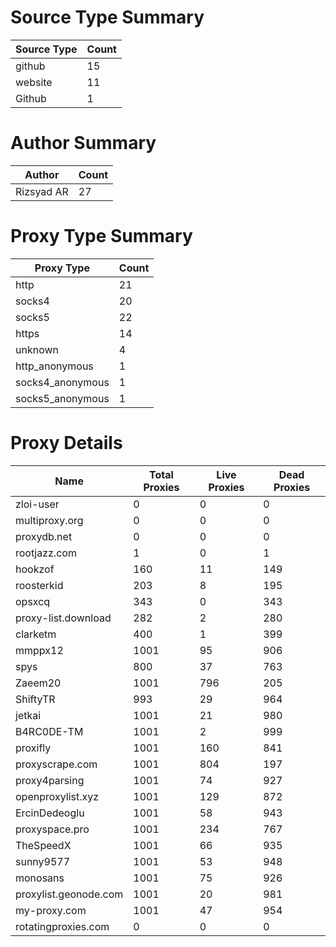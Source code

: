 # Source Type Summary

| Source Type | Count |
|-------------|-------|
| github | 15 |
| website | 11 |
| Github | 1 |


# Author Summary

| Author | Count |
|--------|-------|
| Rizsyad AR | 27 |


# Proxy Type Summary

| Proxy Type | Count |
|------------|-------|
| http | 21 |
| socks4 | 20 |
| socks5 | 22 |
| https | 14 |
| unknown | 4 |
| http_anonymous | 1 |
| socks4_anonymous | 1 |
| socks5_anonymous | 1 |


# Proxy Details

| Name | Total Proxies | Live Proxies | Dead Proxies |
|------|---------------|--------------|---------------|
| zloi-user | 0 | 0 | 0 |
| multiproxy.org | 0 | 0 | 0 |
| proxydb.net | 0 | 0 | 0 |
| rootjazz.com | 1 | 0 | 1 |
| hookzof | 160 | 11 | 149 |
| roosterkid | 203 | 8 | 195 |
| opsxcq | 343 | 0 | 343 |
| proxy-list.download | 282 | 2 | 280 |
| clarketm | 400 | 1 | 399 |
| mmppx12 | 1001 | 95 | 906 |
| spys | 800 | 37 | 763 |
| Zaeem20 | 1001 | 796 | 205 |
| ShiftyTR | 993 | 29 | 964 |
| jetkai | 1001 | 21 | 980 |
| B4RC0DE-TM | 1001 | 2 | 999 |
| proxifly | 1001 | 160 | 841 |
| proxyscrape.com | 1001 | 804 | 197 |
| proxy4parsing | 1001 | 74 | 927 |
| openproxylist.xyz | 1001 | 129 | 872 |
| ErcinDedeoglu | 1001 | 58 | 943 |
| proxyspace.pro | 1001 | 234 | 767 |
| TheSpeedX | 1001 | 66 | 935 |
| sunny9577 | 1001 | 53 | 948 |
| monosans | 1001 | 75 | 926 |
| proxylist.geonode.com | 1001 | 20 | 981 |
| my-proxy.com | 1001 | 47 | 954 |
| rotatingproxies.com | 0 | 0 | 0 |
